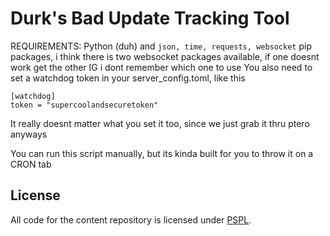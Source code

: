 # Durk's Bad Update Tracking Tool 

REQUIREMENTS: Python (duh) and `json, time, requests, websocket` pip packages, i think there is two websocket packages available, if one doesnt work get the other IG i dont remember which one to use
You also need to set a watchdog token in your server_config.toml, like this
```
[watchdog]
token = "supercoolandsecuretoken"
```
It really doesnt matter what you set it too, since we just grab it thru ptero anyways

You can run this script manually, but its kinda built for you to throw it on a CRON tab

## License
All code for the content repository is licensed under [PSPL](https://github.com/Aidenkrz/BUTT?tab=License-1-ov-file).
